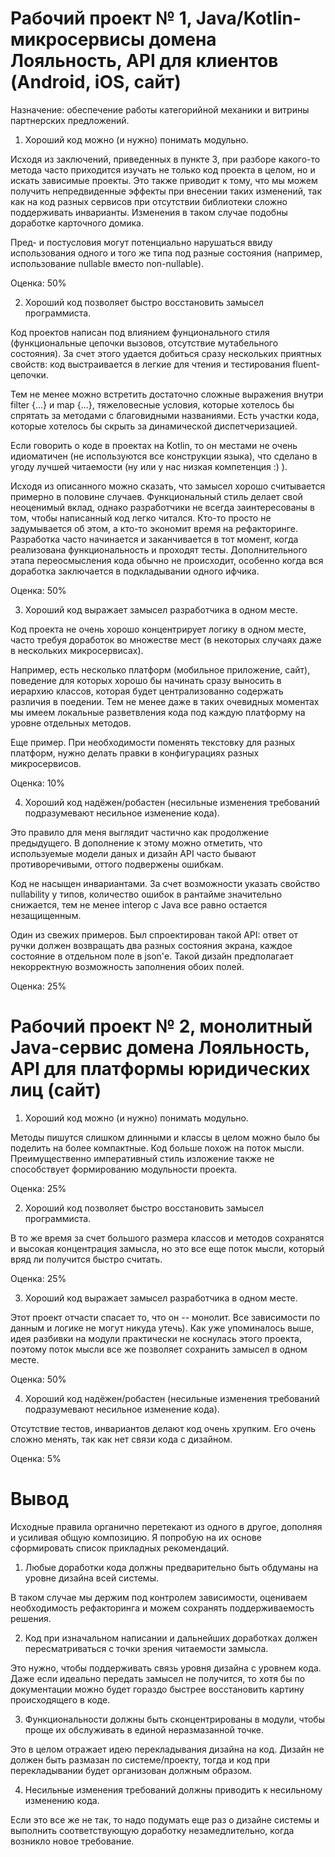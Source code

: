 # Рабочий проект № 1, Java/Kotlin-микросервисы домена Лояльность, API для клиентов (Android, iOS, сайт)

Назначение: обеспечение работы категорийной механики и витрины партнерских предложений.

1. Хороший код можно (и нужно) понимать модульно.

Исходя из заключений, приведенных в пункте 3, при разборе какого-то метода часто приходится изучать не только код проекта в целом, но и искать зависимые проекты. Это также приводит к тому, что мы можем получить непредвиденные эффекты при внесении таких изменений, так как на код разных сервисов при отсутствии библиотеки сложно поддерживать инварианты. Изменения в таком случае подобны доработке карточного домика.

Пред- и постусловия могут потенциально нарушаться ввиду использования одного и того же типа под разные состояния (например, использование nullable вместо non-nullable).

Оценка: 50%

2. Хороший код позволяет быстро восстановить замысел программиста.

Код проектов написан под влиянием фунционального стиля (функциональные цепочки вызовов, отсутствие мутабельного состояния). За счет этого удается добиться сразу нескольких приятных свойств: код выстраивается в легкие для чтения и тестирования fluent-цепочки.

Тем не менее можно встретить достаточно сложные выражения внутри filter {...} и map {...}, тяжеловесные условия, которые хотелось бы спрятать за методами с благовидными названиями. Есть участки кода, которые хотелось бы скрыть за динамической диспетчеризацией.

Если говорить о коде в проектах на Kotlin, то он местами не очень идиоматичен (не используются все конструкции языка), что сделано в угоду лучшей читаемости (ну или у нас низкая компетенция :) ).

Исходя из описанного можно сказать, что замысел хорошо считывается примерно в половине случаев. Функциональный стиль делает свой неоценимый вклад, однако разработчики не всегда заинтересованы в том, чтобы написанный код легко читался. Кто-то просто не задумывается об этом, а кто-то экономит время на рефакторинге. Разработка часто начинается и заканчивается в тот момент, когда реализована функциональность и проходят тесты. Дополнительного этапа переосмысления кода обычно не происходит, особенно когда вся доработка заключается в подкладывании одного ифчика.

Оценка: 50%

3. Хороший код выражает замысел разработчика в одном месте.

Код проекта не очень хорошо концентрирует логику в одном месте, часто требуя доработок во множестве мест (в некоторых случаях даже в нескольких микросервисах). 

Например, есть несколько платформ (мобильное приложение, сайт), поведение для которых хорошо бы начинать сразу выносить в иерархию классов, которая будет централизованно содержать различия в поедении. Тем не менее даже в таких очевидных моментах мы имеем локальные разветвления кода под каждую платформу на уровне отдельных методов.

Еще пример. При необходимости поменять текстовку для разных платформ, нужно делать правки в конфигурациях разных микросервисов.

Оценка: 10%

4. Хороший код надёжен/робастен (несильные изменения требований подразумевают несильное изменение кода).

Это правило для меня выглядит частично как продолжение предыдущего. В дополнение к этому можно отметить, что используемые модели даных и дизайн API часто бывают противоречивыми, оттого подвержены ошибкам.

Код не насыщен инвариантами. За счет возможности указать свойство nullability у типов, количество ошибок в рантайме значительно снижается, тем не менее interop с Java все равно остается незащищенным. 

Один из свежих примеров. Был спроектирован такой API: ответ от ручки должен возвращать два разных состояния экрана, каждое состояние в отдельном поле в json'е. Такой дизайн предполагает некорректную возможность заполнения обоих полей.

Оценка: 25%

# Рабочий проект № 2, монолитный Java-сервис домена Лояльность, API для платформы юридических лиц (сайт)

1. Хороший код можно (и нужно) понимать модульно.

Методы пишутся слишком длинными и классы в целом можно было бы поделить на более компактные. Код больше похож на поток мысли. Преимущественно императивный стиль изложение также не способствует формированию модульности проекта.

Оценка: 25%

2. Хороший код позволяет быстро восстановить замысел программиста.

В то же время за счет большого размера классов и методов сохранятся и высокая концентрация замысла, но это все еще поток мысли, который вряд ли получится быстро считать.

Оценка: 25%

3. Хороший код выражает замысел разработчика в одном месте.

Этот проект отчасти спасает то, что он -- монолит. Все зависимости по данным и логике не могут никуда утечь). Как уже упоминалось выше, идея разбивки на модули практически не коснулась этого проекта, поэтому поток мысли все же позволяет сохранить замысел в одном месте.

Оценка: 50%

4. Хороший код надёжен/робастен (несильные изменения требований подразумевают несильное изменение кода).

Отсутствие тестов, инвариантов делают код очень хрупким. Его очень сложно менять, так как нет связи кода с дизайном.

Оценка: 5%

# Вывод

Исходные правила органично перетекают из одного в другое, дополняя и усиливая общую композицию. Я попробую на их основе сформировать список прикладных рекомендаций.

1) Любые доработки кода должны предварительно быть обдуманы на уровне дизайна всей системы. 

В таком случае мы держим под контролем зависимости, оцениваем необходимость рефакторинга и можем сохранять поддерживаемость решения.

2) Код при изначальном написании и дальнейших доработках должен пересматриваться с точки зрения читаемости замысла. 

Это нужно, чтобы поддерживать связь уровня дизайна с уровнем кода. Даже если идеально передать замысел не получится, то хотя бы по документации можно будет гораздо быстрее восстановить картину происходящего в коде.

3) Функциональности должны быть сконцентрированы в модули, чтобы проще их обслуживать в единой неразмазанной точке.

Это в целом отражает идею перекладывания дизайна на код. Дизайн не должен быть размазан по системе/проекту, тогда и код при перекладывании будет организован должным образом.

4) Несильные изменения требований должны приводить к несильному изменению кода.

Если это все же не так, то надо подумать еще раз о дизайне системы и выполнить соответствующую доработку незамедлительно, когда возникло новое требование.